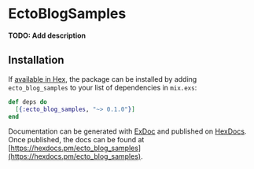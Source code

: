 # EctoBlogSamples

**TODO: Add description**

## Installation

If [available in Hex](https://hex.pm/docs/publish), the package can be installed
by adding `ecto_blog_samples` to your list of dependencies in `mix.exs`:

```elixir
def deps do
  [{:ecto_blog_samples, "~> 0.1.0"}]
end
```

Documentation can be generated with [ExDoc](https://github.com/elixir-lang/ex_doc)
and published on [HexDocs](https://hexdocs.pm). Once published, the docs can
be found at [https://hexdocs.pm/ecto_blog_samples](https://hexdocs.pm/ecto_blog_samples).

